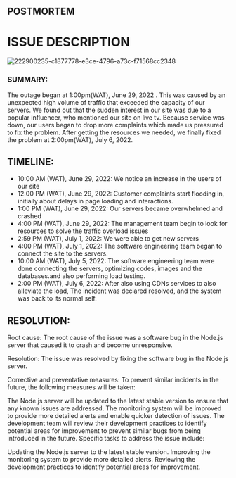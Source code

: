 ## POSTMORTEM

# ISSUE DESCRIPTION


![222900235-c1877778-e3ce-4796-a73c-f71568cc2348](https://github.com/mzdamidee/alx-system_engineering-devops/assets/26973838/10f6f238-9602-424e-8efa-a90873f1b07a)


### SUMMARY:
The outage began at 1:00pm(WAT), June 29, 2022 . This was caused by an unexpected high volume of traffic that exceeded the capacity of our servers. We found out that the sudden interest in our site was due to a popular influencer, who mentioned our site on live tv. Because service was down, our users began to drop more complaints which made us pressured to fix the problem. After getting the resources we needed, we finally fixed the problem at 2:00pm(WAT), July 6, 2022.

## TIMELINE:
* 10:00 AM (WAT), June 29, 2022: We notice an increase in the users of our site
* 12:00 PM (WAT), June 29, 2022: Customer complaints start flooding in, initially about delays in page loading and interactions.
* 1:00 PM (WAT), June 29, 2022: Our servers became overwhelmed and crashed
* 4:00 PM (WAT), June 29, 2022: The management team begin to look for resources to solve the traffic overload issues
* 2:59 PM (WAT), July 1, 2022: We were able to get new servers
* 4:00 PM (WAT), July 1, 2022: The software engineering team began to connect the site to the servers.
* 10:00 AM (WAT), July 5, 2022: The software engineering team were done connecting the servers, optimizing codes, images and the databases.and also performing load testing.
* 2:00 PM (WAT), July  6, 2022: After also using CDNs services to also alleviate the load, The incident was declared resolved, and the system was back to its normal self.


## RESOLUTION:
Root cause: The root cause of the issue was a software bug in the Node.js server that caused it to crash and become unresponsive.

Resolution: The issue was resolved by fixing the software bug in the Node.js server.

Corrective and preventative measures:
To prevent similar incidents in the future, the following measures will be taken:

The Node.js server will be updated to the latest stable version to ensure that any known issues are addressed.
The monitoring system will be improved to provide more detailed alerts and enable quicker detection of issues.
The development team will review their development practices to identify potential areas for improvement to prevent similar bugs from being introduced in the future.
Specific tasks to address the issue include:

Updating the Node.js server to the latest stable version.
Improving the monitoring system to provide more detailed alerts.
Reviewing the development practices to identify potential areas for improvement.
